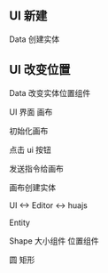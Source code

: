 UI   新建
-------
Data  创建实体


UI  改变位置
------
Data  改变实体位置组件


UI 界面       画布


初始化画布

点击 ui 按钮

发送指令给画布

画布创建实体



UI <-> Editor <-> huajs


Entity

Shape
大小组件
位置组件

圆   矩形